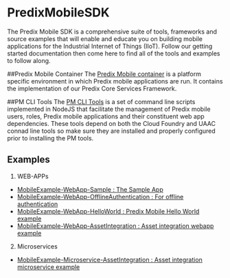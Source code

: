 # PredixMobileSDK

The Predix Mobile SDK is a comprehensive suite of tools, frameworks and source examples that will enable and educate you on building mobile applications for the Industrial Internet of Things (IIoT). Follow our getting started documentation then come here to find all of the tools and examples to follow along. 

##Predix Mobile Container
The [Predix Mobile container](https://github.com/PredixDev/PredixMobileReferenceApp) is a platform specific environment in which Predix mobile applications are run. It contains the implementation of our Predix Core Services Framework.

##PM CLI Tools
The [PM CLI Tools](https://github.com/PredixDev/predix-mobile-cli) is a set of command line scripts implemented in NodeJS that facilitate the management of Predix mobile users, roles, Predix mobile applications and their constituent web app dependencies. These tools depend on both the Cloud Foundry and UAAC connad line tools so make sure they are installed and properly configured prior to installing the PM tools.

## Examples
1. WEB-APPs
  * [MobileExample-WebApp-Sample : The Sample App](https://github.com/PredixDev/MobileExample-WebApp-Sample)
  * [MobileExample-WebApp-OfflineAuthentication : For offline authentication](https://github.com/PredixDev/MobileExample-WebApp-OfflineAuthentication)
  * [MobileExample-WebApp-HelloWorld : Predix Mobile Hello World example](https://github.com/PredixDev/MobileExample-WebApp-HelloWorld)
  * [MobileExample-WebApp-AssetIntegration : Asset integration webapp example](https://github.com/PredixDev/MobileExample-WebApp-AssetIntegration)

	
2. Microservices
  * [MobileExample-Microservice-AssetIntegration : Asset integration microservice example](https://github.com/PredixDev/MobileExample-Microservice-AssetIntegration)


